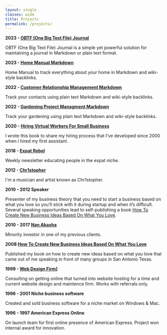 ```yaml
---
layout: single
classes: wide
title: Projects
permalink: /projects/
---
```

**2023 - [OBTF (One Big Text File) Journal](/obtf)**

OBTF (One Big Text File) Journal is a simple yet powerful solution for maintaining a journal in Markdown or plain text format.

**2023 - [Home Manual Markdown](/home-manual)**

Home Manual to track everything about your home in Markdown and wiki-style backlinks.

**2022 - [Customer Relationship Management Markdown](/crm)**

Track your contacts using plain text Markdown and wiki-style backlinks.

**2022 - [Gardening Project Managment Markdown](/gardening)**

Track your gardening using plain text Markdown and wiki-style backlinks.

**2020 - [Hiring Virtual Workers For Small Business](/hiring)**

I wrote this book to share my hiring process that I’ve developed since 2000 when I hired my first assistant. 

**2018 - [Expat Rebel](/expatrebel)**

Weekly newsletter educating people in the expat niche.

**2012 - [Chr1stopher](/chr1stopher)**

I'm a musician and artist known as Chr1stopher.

**2010 - 2012 Speaker**

Presenter of my business theory that you need to start a business based on what you love so you’ll stick with it during startup and when it’s difficult. Several speaking opportunities lead to self-publishing a book [How To Create New Business Ideas Based On What You Love](/business-ideas).

**2010 - 2017 [Nan Akasha](/nanakasha)**

Minority investor in one of my previous clients.

**2008 [How To Create New Business Ideas Based On What You Love](/business-ideas)**

Published my book on how to create new ideas based on what you love that came out of me speaking in front of many groups in San Antonio Texas.

**1999 - [Web Design Firm](/whodefinesyou)]**

Consulting on getting online that turned into website hosting for a time and current website design and maintence firm. Works with referrals only.

**1996 - 2001 Niche business software**

Created and sold business software for a niche market on Windows & Mac.

**1996 - 1997 American Express Online**

On launch team for first online presence of American Express. Project won internal award for innovation.